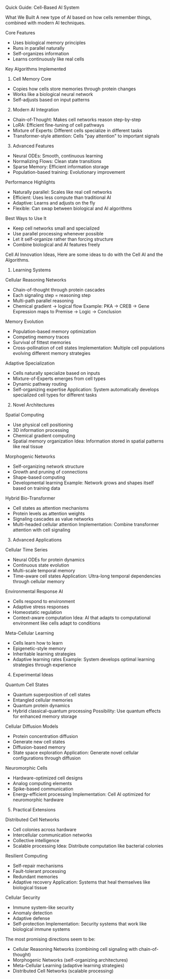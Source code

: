 Quick Guide: Cell-Based AI System 

What We Built
A new type of AI based on how cells remember things, combined with modern AI techniques. 

Core Features
- Uses biological memory principles
- Runs in parallel naturally
- Self-organizes information
- Learns continuously like real cells 

Key Algorithms Implemented 

1. Cell Memory Core
- Copies how cells store memories through protein changes
- Works like a biological neural network
- Self-adjusts based on input patterns 

2. Modern AI Integration
- Chain-of-Thought: Makes cell networks reason step-by-step
- LoRA: Efficient fine-tuning of cell pathways
- Mixture of Experts: Different cells specialize in different tasks
- Transformer-style attention: Cells "pay attention" to important signals 

3. Advanced Features
- Neural ODEs: Smooth, continuous learning
- Normalizing Flows: Clean state transitions
- Sparse Memory: Efficient information storage
- Population-based training: Evolutionary improvement 

Performance Highlights
- Naturally parallel: Scales like real cell networks
- Efficient: Uses less compute than traditional AI
- Adaptive: Learns and adjusts on the fly
- Flexible: Can swap between biological and AI algorithms 

Best Ways to Use It
- Keep cell networks small and specialized
- Use parallel processing whenever possible
- Let it self-organize rather than forcing structure
- Combine biological and AI features freely 

Cell AI Innovation Ideas, Here are some ideas to do with the Cell AI and the Algorithms. 

1. Learning Systems 

Cellular Reasoning Networks
- Chain-of-thought through protein cascades
- Each signaling step = reasoning step
- Multi-path parallel reasoning
- Chemical gradient → logical flow
Example: PKA → CREB → Gene Expression maps to Premise → Logic → Conclusion 

Memory Evolution
- Population-based memory optimization
- Competing memory traces
- Survival of fittest memories
- Cross-pollination of cell states
Implementation: Multiple cell populations evolving different memory strategies 

Adaptive Specialization
- Cells naturally specialize based on inputs
- Mixture-of-Experts emerges from cell types
- Dynamic pathway routing
- Self-organizing expertise
Application: System automatically develops specialized cell types for different tasks 

2. Novel Architectures 

Spatial Computing
- Use physical cell positioning
- 3D information processing
- Chemical gradient computing
- Spatial memory organization
Idea: Information stored in spatial patterns like real tissue 

Morphogenic Networks
- Self-organizing network structure
- Growth and pruning of connections
- Shape-based computing
- Developmental learning
Example: Network grows and shapes itself based on training data 

Hybrid Bio-Transformer
- Cell states as attention mechanisms
- Protein levels as attention weights
- Signaling cascades as value networks
- Multi-headed cellular attention
Implementation: Combine transformer attention with cell signaling 

3. Advanced Applications 

Cellular Time Series
- Neural ODEs for protein dynamics
- Continuous state evolution
- Multi-scale temporal memory
- Time-aware cell states
Application: Ultra-long temporal dependencies through cellular memory 

Environmental Response AI
- Cells respond to environment
- Adaptive stress responses
- Homeostatic regulation
- Context-aware computation
Idea: AI that adapts to computational environment like cells adapt to conditions 

Meta-Cellular Learning
- Cells learn how to learn
- Epigenetic-style memory
- Inheritable learning strategies
- Adaptive learning rates
Example: System develops optimal learning strategies through experience 

4. Experimental Ideas 

Quantum Cell States
- Quantum superposition of cell states
- Entangled cellular memories
- Quantum protein dynamics
- Hybrid classical-quantum processing
Possibility: Use quantum effects for enhanced memory storage 

Cellular Diffusion Models
- Protein concentration diffusion
- Generate new cell states
- Diffusion-based memory
- State space exploration
Application: Generate novel cellular configurations through diffusion 

Neuromorphic Cells
- Hardware-optimized cell designs
- Analog computing elements
- Spike-based communication
- Energy-efficient processing
Implementation: Cell AI optimized for neuromorphic hardware 

5. Practical Extensions 

Distributed Cell Networks
- Cell colonies across hardware
- Intercellular communication networks
- Collective intelligence
- Scalable processing
Idea: Distribute computation like bacterial colonies 

Resilient Computing
- Self-repair mechanisms
- Fault-tolerant processing
- Redundant memories
- Adaptive recovery
Application: Systems that heal themselves like biological tissue 

Cellular Security
- Immune system-like security
- Anomaly detection
- Adaptive defense
- Self-protection
Implementation: Security systems that work like biological immune systems 

The most promising directions seem to be:
- Cellular Reasoning Networks (combining cell signaling with chain-of-thought)
- Morphogenic Networks (self-organizing architectures)
- Meta-Cellular Learning (adaptive learning strategies)
- Distributed Cell Networks (scalable processing)
